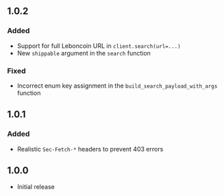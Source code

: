 ## 1.0.2
### Added
* Support for full Leboncoin URL in `client.search(url=...)`
* New `shippable` argument in the `search` function

### Fixed
* Incorrect enum key assignment in the `build_search_payload_with_args` function

## 1.0.1
### Added
* Realistic `Sec-Fetch-*` headers to prevent 403 errors

## 1.0.0
* Initial release